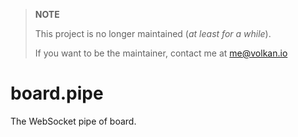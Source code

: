 > **NOTE**
>
> This project is no longer maintained (*at least for a while*).
>
> If you want to be the maintainer, contact me
> at me@volkan.io
>

# board.pipe
The WebSocket pipe of board.
